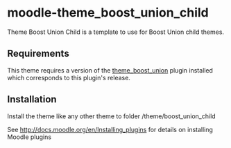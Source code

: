 moodle-theme_boost_union_child
========================

Theme Boost Union Child is a template to use for Boost Union child themes.


Requirements
------------

This theme requires a version of the [theme_boost_union](https://github.com/moodle-an-hochschulen/moodle-theme_boost_union) plugin installed
which corresponds to this plugin's release.


Installation
------------

Install the theme like any other theme to folder
/theme/boost_union_child

See http://docs.moodle.org/en/Installing_plugins for details on installing Moodle plugins
